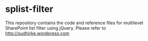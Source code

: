 splist-filter
=============

This repository contains the code and reference files for multilevel SharePoint list filter using jQuery.  Please refer to http://sudhirke.wordpress.com
